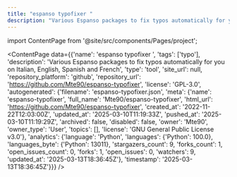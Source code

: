 ```yaml
---
title: "espanso typofixer "
description: "Various Espanso packages to fix typos automatically for you on Italian, English, Spanish and French"
---
```

import ContentPage from '@site/src/components/Pages/project';

<ContentPage
    data={{'name': 'espanso typofixer ', 'tags': ['typo'], 'description': 'Various Espanso packages to fix typos automatically for you on Italian, English, Spanish and French', 'type': 'tool', 'site_url': null, 'repository_platform': 'github', 'repository_url': 'https://github.com/Mte90/espanso-typofixer', 'license': 'GPL-3.0', 'autogenerated': {'filename': 'espanso-typofixer.json', 'meta': {'name': 'espanso-typofixer', 'full_name': 'Mte90/espanso-typofixer', 'html_url': 'https://github.com/Mte90/espanso-typofixer', 'created_at': '2022-11-22T12:03:00Z', 'updated_at': '2025-03-10T11:19:33Z', 'pushed_at': '2025-03-10T11:19:29Z', 'archived': false, 'disabled': false, 'owner': 'Mte90', 'owner_type': 'User', 'topics': [], 'license': 'GNU General Public License v3.0'}, 'analytics': {'language': 'Python', 'languages': {'Python': 100.0}, 'languages_byte': {'Python': 13011}, 'stargazers_count': 9, 'forks_count': 1, 'open_issues_count': 0, 'forks': 1, 'open_issues': 0, 'watchers': 9, 'updated_at': '2025-03-13T18:36:45Z'}, 'timestamp': '2025-03-13T18:36:45Z'}}}
/>
